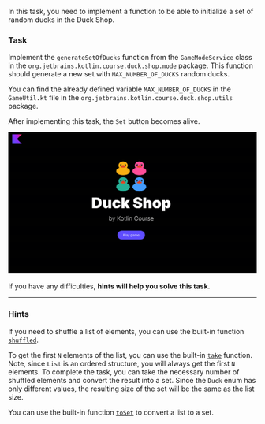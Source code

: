 In this task, you need to implement a function
to be able to initialize a set of random ducks in the Duck Shop.

### Task

Implement the `generateSetOfDucks` function from the `GameModeService` class in
the `org.jetbrains.kotlin.course.duck.shop.mode` package.
This function should generate a new set with `MAX_NUMBER_OF_DUCKS` random ducks.

You can find the already defined variable `MAX_NUMBER_OF_DUCKS`
in the `GameUtil.kt` file in the `org.jetbrains.kotlin.course.duck.shop.utils` package.

After implementing this task, the `Set` button becomes alive.

<div class="hint" title="Push me to view the expected state of the application after completing this task">

![Current state](../../utils/src/main/resources/images/duck/shop/states/state_2.gif)

</div>

If you have any difficulties, **hints will help you solve this task**.

----

### Hints

<div class="hint" title="Push me to learn how to shuffle a list of elements">

If you need to shuffle a list of elements, you can use the built-in function [`shuffled`](https://kotlinlang.org/api/latest/jvm/stdlib/kotlin.collections/shuffled.html).
</div>

<div class="hint" title="Push me to learn how to take N first elements from a list">

To get the first `N` elements of the list, you can use the built-in [`take`](https://kotlinlang.org/api/latest/jvm/stdlib/kotlin.collections/take.html) function.
Note, since `List` is an ordered structure, you will always get the first `N` elements.
To complete the task, you can take the necessary number of shuffled elements and convert the result into a set.
Since the `Duck` enum has only different values, the resulting size of the set will be the same as the list size.
</div>

<div class="hint" title="Push me to learn to how to convert a list to a set">

You can use the built-in function [`toSet`](https://kotlinlang.org/api/latest/jvm/stdlib/kotlin.collections/to-set.html) to convert a list to a set.
</div>
